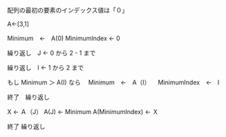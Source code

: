 配列の最初の要素のインデックス値は「０」

A←[3,1]


Minimum　←　A(0)
MinimumIndex  ← 0

繰り返し　J ← 0 から 2 - 1 まで

繰り返し　I ← 1 から 2 まで 

もし Minimum ＞ A(I) なら
　Minimum　←　A（I）
　MinimumIndex　←　I

終了　繰り返し

X ← Ａ（J）
A(J) ← Minimum
A(MinimumIndex) ← Ｘ

終了 繰り返し